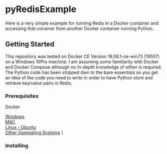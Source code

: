 # pyRedisExample

Here is a very simple example for running Redis in a Docker container and accessing that conainer from another Docker container running Python.

## Getting Started

This repository was tested on Docker CE Version 18.06.1-ce-win73 (19507) on a Windows 10Pro machine. I am assuming some familiarity with Docker and Docker Compose although no in-depth knowledge of either is required. The Python code has been stripped dwn to the bare essentials so you get an idea of the code you need to write in order to have Python store and retrieve key/value pairs in Redis.

### Prerequisites

Docker

[Windows](https://docs.docker.com/docker-for-windows/) \
[MAC](https://docs.docker.com/docker-for-mac/)  \
[Linux - Ubuntu](https://docs.docker.com/install/linux/docker-ce/ubuntu/) \
[Other Opereating Systems](https://docs.docker.com/install/overview/) \



### Installing
